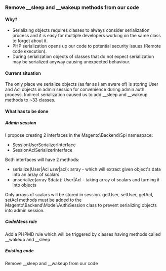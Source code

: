 ### Remove __sleep and __wakeup methods from our code
#### Why?
* Serializing objects requires classes to always consider serialization process
and it is easy for multiple developers working on the same class to forget about it.
* PHP serialization opens up our code to potential security issues (Remote code execution).
* During serialization objects of classes that do not expect serialization may be serialized
anyway causing unexpected behaviour.

#### Current situation
The only place we serialize objects (as far as I am aware of) is storing User and Acl objects
in admin session for convenience during admin auth process. Indirect serialization caused
us to add __sleep and __wakeup methods to ~33 classes.

#### What has to be done
##### Admin session
I propose creating 2 interfaces in the Magento\Backend\Spi namespace:
* SessionUserSerializerInterface
* SessionAclSerializerInterface
 
Both interfaces will have 2 methods:
* serialize(User|Acl $user|$acl): array - which will extract given object's
data into an array of scalars
* unserialize(array $data): User|Acl - taking array of scalars
and turning it into objects
 
Only arrays of scalars will be stored in session. getUser, setUser, getAcl, setAcl methods
must be added to the Magento\Backend\Model\Auth\Session class to prevent serializing
objects into admin session.
 
##### CodeMess rule
Add a PHPMD rule which will be triggered by classes
having methods called __wakeup and __sleep
 
##### Existing code
Remove __sleep and __wakeup from our code

